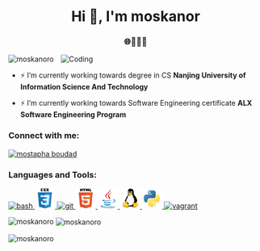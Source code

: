<h1 align="center">Hi 👋, I'm moskanor</h1>
<h3 align="center">🌐👨🏻‍💻</h3>
<img align="right" alt="Coding" width="400" src="https://media.tenor.com/VrzXhtoSwcsAAAAd/hacker-typing.gif">
<p align="left"> <img src="https://komarev.com/ghpvc/?username=moskanoro&label=Profile%20views&color=0e75b6&style=flat" alt="moskanoro" /> </p>

- ⚡ I’m currently working towards degree in CS **Nanjing University of Information Science And Technology**

- ⚡ I’m currently working towards Software Engineering certificate **ALX Software Engineering Program**

<h3 align="left">Connect with me:</h3>
<p align="left">
<a href="https://linkedin.com/in/mostapha boudad" target="blank"><img align="center" src="https://raw.githubusercontent.com/rahuldkjain/github-profile-readme-generator/master/src/images/icons/Social/linked-in-alt.svg" alt="mostapha boudad" height="30" width="40" /></a>
</p>

<h3 align="left">Languages and Tools:</h3>
<p align="left"> <a href="https://www.gnu.org/software/bash/" target="_blank" rel="noreferrer"> <img src="https://www.vectorlogo.zone/logos/gnu_bash/gnu_bash-icon.svg" alt="bash" width="40" height="40"/> </a> <a href="https://www.w3schools.com/css/" target="_blank" rel="noreferrer"> <img src="https://raw.githubusercontent.com/devicons/devicon/master/icons/css3/css3-original-wordmark.svg" alt="css3" width="40" height="40"/> </a> <a href="https://git-scm.com/" target="_blank" rel="noreferrer"> <img src="https://www.vectorlogo.zone/logos/git-scm/git-scm-icon.svg" alt="git" width="40" height="40"/> </a> <a href="https://www.w3.org/html/" target="_blank" rel="noreferrer"> <img src="https://raw.githubusercontent.com/devicons/devicon/master/icons/html5/html5-original-wordmark.svg" alt="html5" width="40" height="40"/> </a> <a href="https://www.java.com" target="_blank" rel="noreferrer"> <img src="https://raw.githubusercontent.com/devicons/devicon/master/icons/java/java-original.svg" alt="java" width="40" height="40"/> </a> <a href="https://www.linux.org/" target="_blank" rel="noreferrer"> <img src="https://raw.githubusercontent.com/devicons/devicon/master/icons/linux/linux-original.svg" alt="linux" width="40" height="40"/> </a> <a href="https://www.python.org" target="_blank" rel="noreferrer"> <img src="https://raw.githubusercontent.com/devicons/devicon/master/icons/python/python-original.svg" alt="python" width="40" height="40"/> </a> <a href="https://www.vagrantup.com/" target="_blank" rel="noreferrer"> <img src="https://www.vectorlogo.zone/logos/vagrantup/vagrantup-icon.svg" alt="vagrant" width="40" height="40"/> </a> </p>

<p><img align="left" src="https://github-readme-stats.vercel.app/api/top-langs?username=moskanoro&show_icons=true&locale=en&layout=compact" alt="moskanoro" /></p>

<p>&nbsp;<img align="center" src="https://github-readme-stats.vercel.app/api?username=moskanoro&show_icons=true&locale=en" alt="moskanoro" /></p>

<p><img align="center" src="https://github-readme-streak-stats.herokuapp.com/?user=moskanoro&" alt="moskanoro" /></p>

